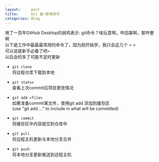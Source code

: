 ```yaml
---
layout:     post
title:      Git 最~常用命令
categories: Blog
---
```


用了一百年GitHub Desktop的弱鸡表示: git命令？啥玩意啊，咋回事啊，那咋整啊  
以下是工作中最最最常用的命令了，因为刚开始学，我只会这几个 = =  
可以说是新手必备了吧~  
以后会的多了可能不定时更新  

* `git clone`  
将远程仓库下载到本地

* `git status`  
查看上次commit后项目更改情况

* `git add <file>`  
如果准备commit某文件，使用git add 添加到缓存区  
(use "git add <file>..." to include in what will be committed)

* `git commit`  
将缓存区中内容提交到仓库中

* `git pull`  
将远程主机更新与本地分支合并

* `git push`  
将本地分支更新推送到远程主机